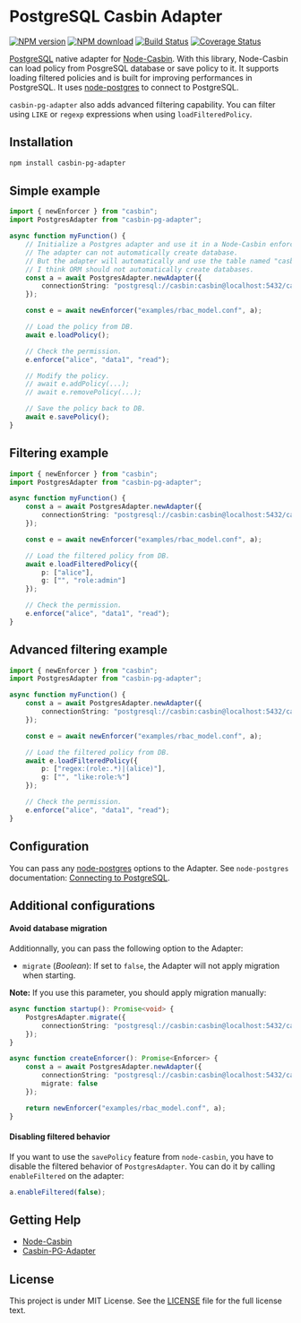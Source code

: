 # PostgreSQL Casbin Adapter

[![NPM version](https://img.shields.io/npm/v/casbin-pg-adapter.svg?style=flat-square)](https://npmjs.org/package/casbin-pg-adapter)
[![NPM download](https://img.shields.io/npm/dm/casbin-pg-adapter.svg?style=flat-square)](https://npmjs.org/package/casbin-pg-adapter)
[![Build Status](https://travis-ci.org/touchifyapp/casbin-pg-adapter.svg?branch=master)](https://travis-ci.org/touchifyapp/casbin-pg-adapter)
[![Coverage Status](https://coveralls.io/repos/github/touchifyapp/casbin-pg-adapter/badge.svg?branch=master)](https://coveralls.io/github/touchifyapp/casbin-pg-adapter?branch=master)

[PostgreSQL](https://www.postgresql.org/) native adapter for [Node-Casbin](https://github.com/casbin/node-casbin). With this library, Node-Casbin can load policy from PosgreSQL database or save policy to it. It supports loading filtered policies and is built for improving performances in PostgreSQL. It uses [node-postgres](https://node-postgres.com/) to connect to PostgreSQL.

`casbin-pg-adapter` also adds advanced filtering capability. You can filter using `LIKE` or `regexp` expressions when using `loadFilteredPolicy`.

## Installation

```bash
npm install casbin-pg-adapter
```

## Simple example

```typescript
import { newEnforcer } from "casbin";
import PostgresAdapter from "casbin-pg-adapter";

async function myFunction() {
    // Initialize a Postgres adapter and use it in a Node-Casbin enforcer:
    // The adapter can not automatically create database.
    // But the adapter will automatically and use the table named "casbin_rule".
    // I think ORM should not automatically create databases.  
    const a = await PostgresAdapter.newAdapter({
        connectionString: "postgresql://casbin:casbin@localhost:5432/casbin"
    });

    const e = await newEnforcer("examples/rbac_model.conf", a);

    // Load the policy from DB.
    await e.loadPolicy();

    // Check the permission.
    e.enforce("alice", "data1", "read");

    // Modify the policy.
    // await e.addPolicy(...);
    // await e.removePolicy(...);

    // Save the policy back to DB.
    await e.savePolicy();
}
```

## Filtering example

```typescript
import { newEnforcer } from "casbin";
import PostgresAdapter from "casbin-pg-adapter";

async function myFunction() {
    const a = await PostgresAdapter.newAdapter({
        connectionString: "postgresql://casbin:casbin@localhost:5432/casbin"
    });

    const e = await newEnforcer("examples/rbac_model.conf", a);

    // Load the filtered policy from DB.
    await e.loadFilteredPolicy({
        p: ["alice"],
        g: ["", "role:admin"]
    });

    // Check the permission.
    e.enforce("alice", "data1", "read");
}
```

## Advanced filtering example

```typescript
import { newEnforcer } from "casbin";
import PostgresAdapter from "casbin-pg-adapter";

async function myFunction() {
    const a = await PostgresAdapter.newAdapter({
        connectionString: "postgresql://casbin:casbin@localhost:5432/casbin"
    });

    const e = await newEnforcer("examples/rbac_model.conf", a);

    // Load the filtered policy from DB.
    await e.loadFilteredPolicy({
        p: ["regex:(role:.*)|(alice)"],
        g: ["", "like:role:%"]
    });

    // Check the permission.
    e.enforce("alice", "data1", "read");
}
```

## Configuration

You can pass any [node-postgres](https://node-postgres.com/) options to the Adapter.
See `node-postgres` documentation: [Connecting to PostgreSQL](https://node-postgres.com/features/connecting#Programmatic).

## Additional configurations

#### Avoid database migration

Additionnally, you can pass the following option to the Adapter:
 * `migrate` (*Boolean*): If set to `false`, the Adapter will not apply migration when starting.

**Note:** If you use this parameter, you should apply migration manually:

```typescript
async function startup(): Promise<void> {
    PostgresAdapter.migrate({
        connectionString: "postgresql://casbin:casbin@localhost:5432/casbin"
    });
}

async function createEnforcer(): Promise<Enforcer> {
    const a = await PostgresAdapter.newAdapter({
        connectionString: "postgresql://casbin:casbin@localhost:5432/casbin",
        migrate: false
    });

    return newEnforcer("examples/rbac_model.conf", a);
}
```

#### Disabling filtered behavior

If you want to use the `savePolicy` feature from `node-casbin`, you have to disable the filtered behavior of `PostgresAdapter`.
You can do it by calling `enableFiltered` on the adapter:

```typescript
a.enableFiltered(false);
```

## Getting Help

- [Node-Casbin](https://github.com/casbin/node-casbin)
- [Casbin-PG-Adapter](https://github.com/touchifyapp/casbin-pg-adapter)

## License

This project is under MIT License. See the [LICENSE](LICENSE) file for the full license text.

